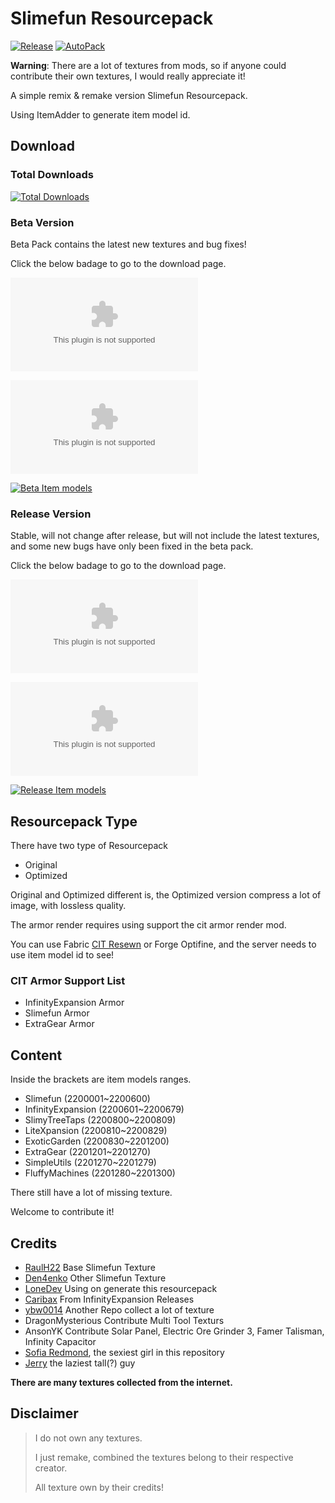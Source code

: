 # Slimefun Resourcepack

[![Release](https://img.shields.io/github/v/release/xMikux/Slimefun-Resourcepack?style=flat-square)](https://github.com/xMikux/Slimefun-Resourcepack/releases)
[![AutoPack](https://img.shields.io/github/workflow/status/xMikux/Slimefun-Resourcepack/AutoPack?style=flat-square)](https://github.com/xMikux/Slimefun-Resourcepack/actions/workflows/AutoPack.yml)

**Warning**: There are a lot of textures from mods, so if anyone could contribute their own textures, I would really appreciate it!

A simple remix & remake version Slimefun Resourcepack.

Using ItemAdder to generate item model id.

## Download

### Total Downloads

[![Total Downloads](https://img.shields.io/github/downloads/xMikux/Slimefun-Resourcepack/total?style=for-the-badge)](https://github.com/xMikux/Slimefun-Resourcepack/releases/)

### Beta Version

Beta Pack contains the latest new textures and bug fixes!

Click the below badage to go to the download page.

[![Beta Downloads Original](https://img.shields.io/github/downloads-pre/xMikux/Slimefun-Resourcepack/latest/Slimefun-ResourcePack-Original.zip?style=for-the-badge)](https://github.com/xMikux/Slimefun-Resourcepack/releases/tag/latest)

[![Beta Downloads Optimized](https://img.shields.io/github/downloads-pre/xMikux/Slimefun-Resourcepack/latest/Slimefun-ResourcePack-Optimized.zip?style=for-the-badge)](https://github.com/xMikux/Slimefun-Resourcepack/releases/tag/latest)

[![Beta Item models](https://img.shields.io/github/downloads-pre/xMikux/Slimefun-Resourcepack/latest/item-models.yml?style=for-the-badge)](https://github.com/xMikux/Slimefun-Resourcepack/releases/tag/latest)

### Release Version

Stable, will not change after release, but will not include the latest textures, and some new bugs have only been fixed in the beta pack.

Click the below badage to go to the download page.

[![Release Downloads Original](https://img.shields.io/github/downloads/xMikux/Slimefun-Resourcepack/latest/Slimefun-ResourcePack-Original.zip?style=for-the-badge)](https://github.com/xMikux/Slimefun-Resourcepack/releases/latest)

[![Release Downloads Optimized](https://img.shields.io/github/downloads/xMikux/Slimefun-Resourcepack/latest/Slimefun-ResourcePack-Optimized.zip?style=for-the-badge)](https://github.com/xMikux/Slimefun-Resourcepack/releases/latest)

[![Release Item models](https://img.shields.io/github/downloads/xMikux/Slimefun-Resourcepack/latest/item-models.yml?style=for-the-badge)](https://github.com/xMikux/Slimefun-Resourcepack/releases/latest)

## Resourcepack Type

There have two type of Resourcepack

* Original
* Optimized

Original and Optimized different is, the Optimized version compress a lot of image, with lossless quality.

The armor render requires using support the cit armor render mod.

You can use Fabric [CIT Resewn](https://modrinth.com/mod/cit-resewn) or Forge Optifine, and the server needs to use item model id to see!

### CIT Armor Support List

* InfinityExpansion Armor
* Slimefun Armor
* ExtraGear Armor

## Content

Inside the brackets are item models ranges.

* Slimefun (2200001~2200600)
* InfinityExpansion (2200601~2200679)
* SlimyTreeTaps (2200800~2200809)
* LiteXpansion (2200810~2200829)
* ExoticGarden (2200830~2201200)
* ExtraGear (2201201~2201270)
* SimpleUtils (2201270~2201279)
* FluffyMachines (2201280~2201300)

There still have a lot of missing texture.

Welcome to contribute it!

## Credits

* [RaulH22](https://www.planetminecraft.com/texture-pack/slimefun-texture-by-raulh22/) Base Slimefun Texture
* [Den4enko](https://github.com/Den4enko/Slimefun-Resourcepack) Other Slimefun Texture
* [LoneDev](https://www.spigotmc.org/resources/addon-slimefun4-textures-for-itemsadder.83877/) Using on generate this resourcepack
* [Caribax](https://github.com/Mooy1/InfinityExpansion/releases/tag/v1) From InfinityExpansion Releases
* [ybw0014](https://gzss.link/sf-texture) Another Repo collect a lot of texture
* DragonMysterious Contribute Multi Tool Texturs
* AnsonYK Contribute Solar Panel, Electric Ore Grinder 3, Famer Talisman, Infinity Capacitor
* [Sofia Redmond](https://github.com/SofiaRedmond), the sexiest girl in this repository
* [Jerry](https://github.com/Keeywe) the laziest tall(?) guy

**There are many textures collected from the internet.**

## Disclaimer

> I do not own any textures.
>
> I just remake, combined the textures belong to their respective creator.
>
> All texture own by their credits!
